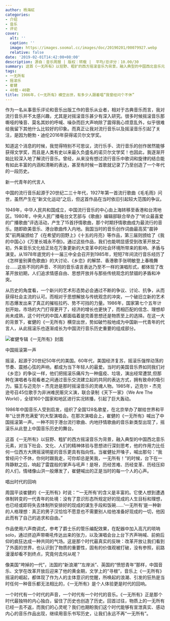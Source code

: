 ```yaml
---
author: 杨海虹
categories:
- 介绍
- 音乐
- 评论
cover:
  alt: ''
  caption: ''
  image: https://images.soomal.cc/images/doc/20190201/00079927.webp
  relative: false
date: '2019-02-01T14:42:00+08:00'
description: 源自：音乐周报 | 版权：转载 |  平均/总评分：10.00/30
summary: 这首《一无所有》以狂野、粗犷的西方摇滚音乐为背景，融入典型的中国西北音乐元素，对当下社会、文化、人们的精神体验与思想进行深刻思考，他的作用力比任何一位西方大牌摇滚明星的音乐更具有指向性……
tags:
- 一无所有
- 摇滚乐
- 崔健
- 40载・40歌
title: 1986年，《一无所有》横空出世，有多少人跟着唱“我曾经问个不休”
---
```


作为一名从事音乐评论和音乐出版工作的音乐从业者，相对于古典音乐而言，我对流行音乐并不太感兴趣，尤其是对摇滚音乐甚少有深入研究。很多时候摇滚音乐那嘶哑的嗓音、莫名其妙的呼喊、噪杂而巨大声响除了震得我心烦意乱外，似乎很难给我留下其他什么比较好的印象。而真正让我对流行音乐以及摇滚音乐引起了关注，是因为鲍勃・迪伦2016年获得诺贝尔文学奖。

知道这个消息的时候，我觉得特别不可思议，流行乐手、流行音乐的创作居然能够获得文学奖，而且是人类有史以来最久负盛名的诺贝尔文学奖！也因此，我逐渐开始比较深入地了解流行音乐。曾经，从来没有想过流行音乐中歌词和旋律的结合能有如此丰富的内涵和清晰的表达，甚至有时候一首歌就记录了乃至创造了一个年代的一段历史。

新一代青年的代言人

中国的流行音乐起源于20世纪二三十年代，1927年第一首流行歌曲《毛毛雨》问世，虽然产生在“新文化运动”之后，但这首作品在当时依旧引起较大范围的争议。

1949年，中华人民共和国成立，中国流行音乐的中心由上海转移至香港和台湾地区。1980年，中央人民广播电台文艺部与《歌曲》编辑部联合举办了“听众最喜爱的广播歌曲”评选活动，产生了15首抒情歌曲，那个时期抒情歌曲成为最流行的音乐。随即欧美音乐、港台歌曲传入内地。我国当时的音乐创作词曲最高奖“晨钟奖”前两届颁给了《在希望的田野上》《十五的月亮》等作品，第三届则颁给了《我的中国心》《万里长城永不倒》。通过这些作品，我们也能明显感受到改革开放之初，外来音乐文化给正处在万象更新的大变革中的社会环境所带来的影响、矛盾与演变。从1978年底党的十一届三中全会召开到1985年，短短7年间流行音乐经历了《怎样鉴别黄色歌曲》的大讨论、《乡恋》的解禁、香港歌手张明敏登上春晚舞台……这些不同的声音、不同的音乐语言表达乃至不一样的演唱形式，都体现了改革开放初期，人们追求情感自由、思想开放并与那些传统观念的禁锢的矛盾和冲突。

从历史的角度看，一个新兴的艺术形态势必会通过不断的争议、讨论、抗争，从而获得社会主流的认可。而相对于思想解放与传统观念的冲突，一个破旧立新的艺术形态爆发出来了真正的摧枯拉朽、势不可挡的力量。1986年，国家第七个五年计划开始，市场的大门打得更开了，经济的增长也更快了，而相匹配的信念、理想却尚未成熟，这个时代的中国人都面临着是完善思想还是物质至上的选择。在这一大的背景下，崔健的《一无所有》横空出世，势如破竹般地成为中国新一代青年的代言人，从此摇滚乐也逐渐成长为中国流行音乐历史重要的组成部分。

![崔健专辑《一无所有》封面](https://images.soomal.cc/images/doc/20190201/00079927.webp)





中国摇滚第一声

摇滚，起源于20世纪50年代的美国。60年代，美国经济复苏，摇滚乐强悍动荡的节奏、震撼心弦的声响，都成为当下年轻人的最爱。当时的美国音乐界如同我们对《乡恋》的争议一样，他们把摇滚乐痛斥为一种瘟疫、垃圾，演出经常遭禁,但那种在演唱者与观看者之间通过音乐交流建立起的共同的表达方式，拥有致命的吸引力。猫王与迈克尔・杰克逊是那时摇滚音乐的灵魂人物。1985年，迈克尔・杰克逊号召45位歌手为非洲难民赈灾义演，联合录制《天下一家》（We Are The World），全球160个国家和地区进行实况转播，引起了巨大轰动。

1986年中国音乐人受到启发，组织了全国128名歌星，在北京举办了献给世界和平年“让世界充满爱”的大型演唱会。在那次演唱会上，崔健的《一无所有》喊出了中国摇滚第一声。一种不同于港台流行歌曲、内地抒情歌曲的音乐新类型出现了，摇滚乐从此登上中国音乐历史的舞台。

这首《一无所有》以狂野、粗犷的西方摇滚音乐为背景，融入典型的中国西北音乐元素，对当下社会、文化、人们的精神体验与思想进行深刻思考，他的作用力比任何一位西方大牌摇滚明星的音乐更具有指向性。当崔健扯开嗓子，喊出那句：“我曾经问个不休，你何时跟我走，可你却总是笑我，一无所有！”的时候，台下在一阵静默之后，响起了雷霆般的掌声与吼声！是呀，历经苦难、历经变革、历经压抑的人们，情绪像山洪一般爆发了，崔健喊出的正是当时的每一个人的心声。

唱出时代的回响

周国平谈崔健的《一无所有》时说：“‘一无所有’的含义是丰富的。它使人想到遭遇体制转变的一代青年的处境：没有了意识形态所规定好的现成的人生目标和理想，也已经或即将失去体制所安排好的现成的谋生手段和饭碗……‘一无所有’是一种新的人格理想：真正的男子汉恰恰不愿意也不需要别人给他准备好现成的一切，他因此而有了自己的追求和自由。”

作品使用六声商调式，参考了爵士乐的管乐编配效果，在配器中加入高亢的唢呐solo，通过挤迫声带嘶吼传达出来的张力，以及演唱会台上台下齐声呐喊、前俯后仰的疯狂达成一种共同的气场。这是那个时代最真实的反映：改革开放让我们看到了外面的世界，也认识到了物质的重要性，固有的价值观被打破，没有参照，前路漫漫却看不到终点，究竟何去何从呢？

像美国“垮掉的一代”，法国的“新浪潮”“左岸派”、英国的“愤怒青年”那样，中国音乐、文学在改革开放后迎来了他的黄金期，文学上的“寻根”，音乐上《一无所有》摇滚的崛起，都体现了作为人的主体意识的觉醒，所唤起的浪潮、引发的狂热是当时任何一种音乐都无法相比的，《一无所有》是个人体验更是时代的回响。

一个时代有一个时代的声音，一个时代有一个时代的音乐。《一无所有》正是那个时代最独特的内心独白，留住了历史也创造了历史。回首过往，物质上的一无所有已经一去不返，而我们的心灵呢？我们也期盼我们这个时代能够有宣泄真实、感动内心的音乐作品出现，继续用音乐书写历史，让我们永远不再“一无所有”。